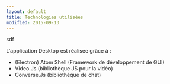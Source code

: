 ```yaml
---
layout: default
title: Technologies utilisées
modified: 2015-09-13
---
```

sdf

L'application Desktop est réalisée grâce à :

- (Electron) Atom Shell (Framework de développement de GUI)
- Video.Js (bibliothèque JS pour la vidéo)
- Converse.Js (bibliothèque de chat)


